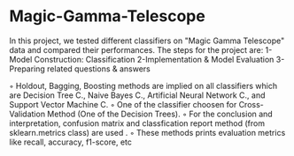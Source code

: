 # Magic-Gamma-Telescope

In this project, we tested different classifiers on "Magic Gamma Telescope" data and compared their performances. The steps for the project are:
1-Model Construction: Classification
2-Implementation & Model Evaluation
3-Preparing related questions & answers

◦ Holdout, Bagging, Boosting methods are implied on all classifiers which are Decision Tree C., Naive Bayes C., Artificial Neural Network C., and Support Vector Machine C.
◦ One of the classifier choosen for Cross-Validation Method (One of the Decision Trees).
◦ For the conclusion and interpretation, confusion matrix and classfication report method (from sklearn.metrics class) are used .
◦ These methods prints evaluation metrics like recall, accuracy, f1-score, etc
